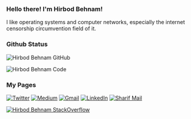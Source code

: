 ### Hello there! I'm Hirbod Behnam!

I like operating systems and computer networks, especially the internet censorship circumvention field of it.

### Github Status
![Hirbod Behnam GitHub](https://github-readme-stats.vercel.app/api?username=HirbodBehnam&show_icons=True&theme=tokyonight)

![Hirbod Behnam Code](https://github-readme-stats.vercel.app/api/top-langs/?username=HirbodBehnam&hide=Jupyter%20Notebook,HTML&theme=tokyonight)

### My Pages
[![Twitter](https://img.shields.io/badge/-Twitter-black?style=for-the-badge&logo=twitter)](https://twitter.com/Thy_Crow)
[![Medium](https://img.shields.io/badge/-medium-black?style=for-the-badge&logo=medium)](https://medium.com/@ThyCrow)
[![Gmail](https://img.shields.io/badge/-Mail-black?style=for-the-badge&logo=gmail)](mailto:hirbod.behnam.81@gmail.com)
[![LinkedIn](https://img.shields.io/badge/-LinkedIn-black?style=for-the-badge&logo=linkedin)](https://www.linkedin.com/in/hirbod-behnam-155a84206/)
[![Sharif Mail](https://img.shields.io/badge/-Sharif_mail-black?style=for-the-badge&logo=googlescholar)](mailto:hirbod.behnam@sharif.edu)

[![Hirbod Behnam StackOverflow](https://stackoverflow-readme-profile.johannchopin.fr/profile-small/4213397?theme=dark)](https://stackoverflow.com/users/4213397/hirbod-behnam)

